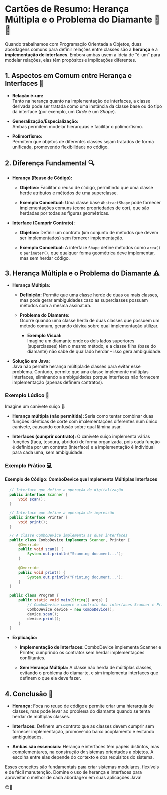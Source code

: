# Cartões de Resumo: Herança Múltipla e o Problema do Diamante 💎🔀

  Quando trabalhamos com Programação Orientada a Objetos, duas abordagens comuns para definir relações entre classes são a **herança** e a **implementação de interfaces**. Embora ambas usem a ideia de “é-um” para modelar relações, elas têm propósitos e implicações diferentes.


## 1. Aspectos em Comum entre Herança e Interfaces 🤝


  - **Relação é-um:**  
    Tanto na herança quanto na implementação de interfaces, a classe derivada pode ser tratada como uma instância da classe base ou do tipo da interface (por exemplo, um *Circle* é um *Shape*).


  - **Generalização/Especialização:**  
    Ambas permitem modelar hierarquias e facilitar o polimorfismo.


  - **Polimorfismo:**  
    Permitem que objetos de diferentes classes sejam tratados de forma unificada, promovendo flexibilidade no código.


## 2. Diferença Fundamental 🔍

  - **Herança (Reuso de Código):**  


    - **Objetivo:** Facilitar o reuso de código, permitindo que uma classe herde atributos e métodos de uma superclasse.  


    - **Exemplo Conceitual:** Uma classe base `AbstractShape` pode fornecer implementações comuns (como propriedades de cor), que são herdadas por todas as figuras geométricas.


  - **Interface (Cumprir Contrato):**  


    - **Objetivo:** Definir um contrato (um conjunto de métodos que devem ser implementados) sem fornecer implementação.  


    - **Exemplo Conceitual:** A interface `Shape` define métodos como `area()` e `perimeter()`, que qualquer forma geométrica deve implementar, mas sem herdar código.


## 3. Herança Múltipla e o Problema do Diamante ⚠️

  - **Herança Múltipla:**  


    - **Definição:** Permite que uma classe herde de duas ou mais classes, mas pode gerar ambiguidades caso as superclasses possuam métodos com a mesma assinatura.


    - **Problema do Diamante:**  
      Ocorre quando uma classe herda de duas classes que possuem um método comum, gerando dúvida sobre qual implementação utilizar.


      - **Exemplo Visual:**  
      Imagine um diamante onde os dois lados superiores (superclasses) têm o mesmo método, e a classe filha (base do diamante) não sabe de qual lado herdar – isso gera ambiguidade.


  - **Solução em Java:**  
    Java não permite herança múltipla de classes para evitar esse problema. Contudo, permite que uma classe implemente múltiplas interfaces, eliminando a ambiguidades porque interfaces não fornecem implementação (apenas definem contratos).


### Exemplo Lúdico 🎲
  Imagine um canivete suíço 🔪:

  - **Herança múltipla (não permitida):** Seria como tentar combinar duas funções idênticas de corte com implementações diferentes num único canivete, causando confusão sobre qual lâmina usar.


  - **Interfaces (cumprir contrato):** O canivete suíço implementa várias funções (faca, tesoura, abridor) de forma organizada, pois cada função é definida por um contrato (interface) e a implementação é individual para cada uma, sem ambiguidade.


### Exemplo Prático 💻

#### Exemplo de Código: ComboDevice que Implementa Múltiplas Interfaces

  ```java
    // Interface que define a operação de digitalização
    public interface Scanner {
        void scan();
    }

    // Interface que define a operação de impressão
    public interface Printer {
        void print();
    }

    // A classe ComboDevice implementa as duas interfaces
    public class ComboDevice implements Scanner, Printer {
        @Override
        public void scan() {
            System.out.println("Scanning document...");
        }
        
        @Override
        public void print() {
            System.out.println("Printing document...");
        }
    }

    public class Program {
        public static void main(String[] args) {
            // ComboDevice cumpre o contrato das interfaces Scanner e Printer
            ComboDevice device = new ComboDevice();
            device.scan();
            device.print();
        }
    }
  ```

  - **Explicação:**  
    
    
    - **Implementação de Interfaces:**
     ComboDevice implementa Scanner e Printer, cumprindo os contratos sem herdar implementações conflitantes.  


    - **Sem Herança Múltipla:** A classe não herda de múltiplas classes, evitando o problema do diamante, e sim implementa interfaces que definem o que ela deve fazer.


## 4. Conclusão 🏁
  
  - **Herança:** Foca no reuso de código e permite criar uma hierarquia de classes, mas pode levar ao problema do diamante quando se tenta herdar de múltiplas classes.

  - **Interfaces:** Definem um contrato que as classes devem cumprir sem fornecer implementação, promovendo baixo acoplamento e evitando ambiguidades.

  - **Ambas são essenciais:** Herança e interfaces têm papéis distintos, mas complementares, na construção de sistemas orientados a objetos. A escolha entre elas depende do contexto e dos requisitos do sistema.


Esses conceitos são fundamentais para criar sistemas modulares, flexíveis e de fácil manutenção. Domine o uso de herança e interfaces para aproveitar o melhor de cada abordagem em suas aplicações Java!

😊🚀